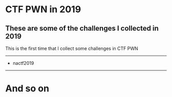 # CTF PWN in 2019 #
## These are some of the challenges I collected in 2019 ##
This is the first time that I collect some challenges in CTF PWN

---
- nactf2019


---
# And so on # 
